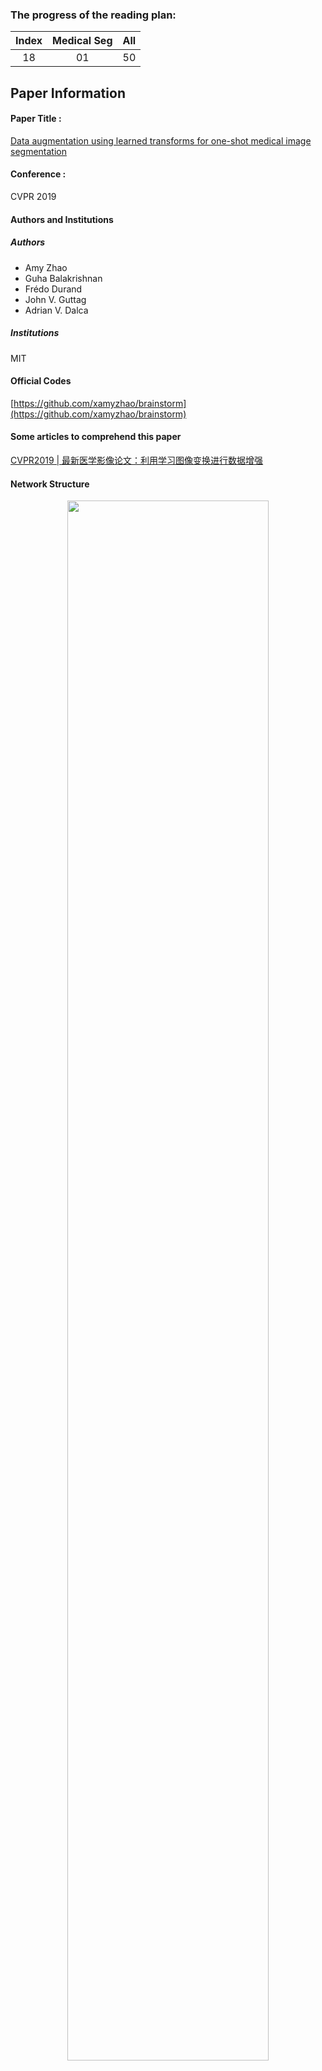### The progress of the reading plan: 
| Index  |  Medical Seg | All |
| :----: | :-------: | :-------: |
| 18 | 01 | 50 |

## Paper Information
#### Paper Title : 
[Data augmentation using learned transforms for one-shot medical image segmentation](https://arxiv.org/abs/1902.09383)

#### Conference : 
CVPR 2019

#### Authors and Institutions
##### Authors
+ Amy Zhao
+ Guha Balakrishnan
+ Frédo Durand
+ John V. Guttag
+ Adrian V. Dalca

##### Institutions
MIT

#### Official Codes
[https://github.com/xamyzhao/brainstorm](https://github.com/xamyzhao/brainstorm)

#### Some articles to comprehend this paper
[CVPR2019 | 最新医学影像论文：利用学习图像变换进行数据增强](https://mp.weixin.qq.com/s/lUJ8QVvqRw5nHnONagpceQ)

#### Network Structure

<div  align="center">    
<img src="https://raw.githubusercontent.com/zhixuanli/segmentation-paper-reading-notes/master/images-folder/*.png" width="80%" />
</div>

## Note



### Key Words



## Five questions about this paper:

### 1. [Problem Definition / Motivation] What problem is this paper trying to solve? 



### 2. [Contribution / Method] What's new in this paper? / How does this paper solve the above problems?



### 3. Details about the experiment

#### 3.1 Which Datasets are used?



#### 3.2 How is the experiment set up?



#### 3.3 What's the evaluation metric?



#### 3.4 Ablation Study



#### 3.5 What is the ranking of the experiment results?



### 4. Advantages (self-summary rather than the author's)



### 5. Disadvantages (self-summary rather than the author's)